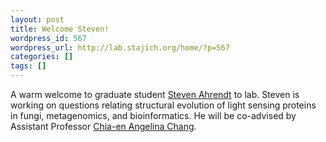 ```yaml
---
layout: post
title: Welcome Steven!
wordpress_id: 567
wordpress_url: http://lab.stajich.org/home/?p=567
categories: []
tags: []
---
```

A warm welcome to graduate student [Steven Ahrendt](http://lab.stajich.org/home/people/steven-ahrendt) to lab. Steven is working on questions relating structural evolution of light sensing proteins in fungi, metagenomics, and bioinformatics. He will be co-advised by Assistant Professor [Chia-en Angelina Chang](http://genomics.ucr.edu/people/person-details.php?id=478).
